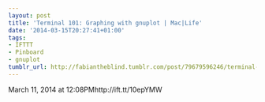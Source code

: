 ```yaml
---
layout: post
title: 'Terminal 101: Graphing with gnuplot | Mac|Life'
date: '2014-03-15T20:27:41+01:00'
tags:
- IFTTT
- Pinboard
- gnuplot
tumblr_url: http://fabiantheblind.tumblr.com/post/79679596246/terminal-101-graphing-with-gnuplot-mac-life
---
```

March 11, 2014 at 12:08PMhttp://ift.tt/10epYMW
